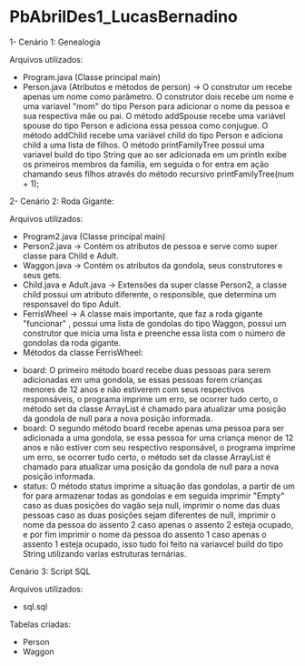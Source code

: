 # PbAbrilDes1_LucasBernadino

1- Cenário 1: Genealogia

Arquivos utilizados: 

- Program.java (Classe principal main)
- Person.java (Atributos e métodos de person) ->
O construtor um recebe apenas um nome como parâmetro.
O construtor dois recebe um nome e uma variavel "mom" do tipo Person para 
adicionar o nome da pessoa e sua respectiva mãe ou pai.
O método addSpouse recebe uma variável spouse do tipo Person e adiciona essa pessoa 
como conjugue.
O método addChild recebe uma variável child do tipo Person e adiciona child
a uma lista de filhos.
O método printFamilyTree possui uma variavel build do tipo String que ao ser adicionada em
um println exibe os primeiros membros da familia, em seguida o for entra em ação chamando seus filhos
através do método recursivo printFamilyTree(num + 1);

2- Cenário 2: Roda Gigante:

Arquivos utilizados:

- Program2.java (Classe principal main)
- Person2.java -> Contém os atributos de pessoa e serve como super classe para Child e Adult.
- Waggon.java -> Contém os atributos da gondola, seus construtores e seus gets.
- Child.java e Adult.java -> Extensões da super classe Person2, a classe child possui
um atributo diferente, o responsible, que determina um responsavel do tipo Adult.
- FerrisWheel -> A classe mais importante, que faz a roda gigante "funcionar" , possui uma lista
de gondolas do tipo Waggon, possui um construtor que inicia uma lista e preenche essa lista com 
o número de gondolas da roda gigante.
- Métodos da classe FerrisWheel:
* board: O primeiro método board recebe duas pessoas para serem adicionadas em uma gondola, se essas pessoas
forem crianças menores de 12 anos e não estiverem com seus respectivos responsáveis, o programa imprime um erro,
se ocorrer tudo certo, o método set da classe ArrayList é chamado para atualizar uma posição da gondola de null
para a nova posição informada.
* board: O segundo método board recebe apenas uma pessoa para ser adicionada a uma gondola, se essa pessoa
for uma criança menor de 12 anos e não estiver com seu respectivo responsável, o programa imprime um erro,
se ocorrer tudo certo, o método set da classe ArrayList é chamado para atualizar uma posição da gondola de null
para a nova posição informada.
* status: O método status imprime a situação das gondolas, a partir de um for para armazenar todas as gondolas e
em seguida imprimir "Empty" caso as duas posições do vagão seja null, imprimir o nome das duas pessoas caso as duas
posições sejam diferentes de null, imprimir o nome da pessoa do assento 2 caso apenas o assento 2 esteja ocupado, e por fim
imprimir o nome da pessoa do assento 1 caso apenas o assento 1 esteja ocupado, isso tudo foi feito na variavcel build do tipo
String utilizando varias estruturas ternárias.

Cenário 3: Script SQL

Arquivos utilizados:

- sql.sql

Tabelas criadas:
* Person
* Waggon
